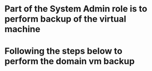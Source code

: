 # Part of the System Admin role is to perform backup of the virtual machine #
# Following the steps below to perform the domain vm backup #

